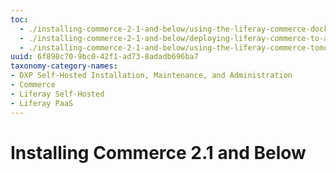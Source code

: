 ```yaml
---
toc:
  - ./installing-commerce-2-1-and-below/using-the-liferay-commerce-docker-image.md
  - ./installing-commerce-2-1-and-below/deploying-liferay-commerce-to-an-existing-liferay-installation.md
  - ./installing-commerce-2-1-and-below/using-the-liferay-commerce-tomcat-bundle.md
uuid: 6f898c70-9bc0-42f1-ad73-8adadb696ba7
taxonomy-category-names:
- DXP Self-Hosted Installation, Maintenance, and Administration
- Commerce
- Liferay Self-Hosted
- Liferay PaaS
---
```

# Installing Commerce 2.1 and Below
